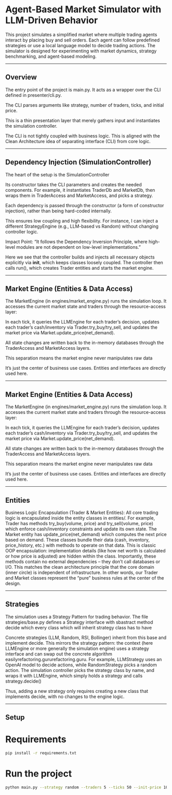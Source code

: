 # Agent-Based Market Simulator with LLM-Driven Behavior

This project simulates a simplified market where multiple trading agents interact by placing buy and sell orders. Each agent can follow predefined strategies or use a local language model to decide trading actions. The simulator is designed for experimenting with market dynamics, strategy benchmarking, and agent-based modeling.

---

## Overview

The entry point of the project is main.py. It acts as a wrapper over the CLI defined in presenter/cli.py. 

The CLI parses arguments like strategy, number of traders, ticks, and initial price.

 This is a thin presentation layer that merely gathers input and instantiates the simulation controller. 

The CLI is not tightly coupled with business logic. This is aligned with the Clean Architecture idea of separating interface (CLI) from core logic.

---

## Dependency Injection (SimulationController)

The heart of the setup is the SimulationController 

Its constructor takes the CLI parameters and creates the needed components. For example, it instantiates TraderDb and MarketDb, then wraps them in TraderAccess and MarketAccess, and picks a strategy. 

Each dependency is passed through the constructor (a form of constructor injection), rather than being hard-coded internally.

This ensures low coupling and high flexibility. For instance, I can inject a different StrategyEngine (e.g., LLM-based vs Random) without changing controller logic.

Impact Point: “It follows the Dependency Inversion Principle, where high-level modules are not dependent on low-level implementations.”

Here we see that the controller builds and injects all necessary objects explicitly via __init__, which keeps classes loosely coupled. The controller then calls run(), which creates Trader entities and starts the market engine.

---

## Market Engine (Entities & Data Access)

The MarketEngine (in engines/market_engine.py) runs the simulation loop.
It accesses the current market state and traders through the resource-access layer:

In each tick, it queries the LLMEngine for each trader’s decision, updates each trader’s cash/inventory via Trader.try_buy/try_sell, and updates the market price via Market.update_price(net_demand).

 All state changes are written back to the in-memory databases through the TraderAccess and MarketAccess layers.

This separation means the market engine never manipulates raw data

It’s just the center of business use cases. Entities and interfaces are directly used here.

---

## Market Engine (Entities & Data Access)

The MarketEngine (in engines/market_engine.py) runs the simulation loop.
It accesses the current market state and traders through the resource-access layer:

In each tick, it queries the LLMEngine for each trader’s decision, updates each trader’s cash/inventory via Trader.try_buy/try_sell, and updates the market price via Market.update_price(net_demand).

 All state changes are written back to the in-memory databases through the TraderAccess and MarketAccess layers.

This separation means the market engine never manipulates raw data

It’s just the center of business use cases. Entities and interfaces are directly used here.

---

## Entities

Business Logic Encapsulation (Trader & Market Entities): All core trading logic is encapsulated inside the entity classes in entities/. For example, Trader has methods try_buy(volume, price) and try_sell(volume, price) which enforce cash/inventory constraints and update its own state. The Market entity has update_price(net_demand) which computes the next price based on demand. These classes bundle their data (cash, inventory, price_history, etc.) with methods to operate on that data. This is classic OOP encapsulation: implementation details (like how net worth is calculated or how price is adjusted) are hidden within the class. Importantly, these methods contain no external dependencies – they don’t call databases or I/O. This matches the clean architecture principle that the core domain (inner circle) is independent of infrastructure. In other words, our Trader and Market classes represent the “pure” business rules at the center of the design.


---

## Strategies

The simulation uses a Strategy Pattern for trading behavior. The file strategies/base.py defines a Strategy interface with sbastract method decide which every class which will inherit strategy class has to have

Concrete strategies (LLM, Random, RSI, Bollinger) inherit from this base and implement decide. This mirrors the strategy pattern: the context (here LLMEngine or more generally the simulation engine) uses a strategy interface and can swap out the concrete algorithm easilyrefactoring.gururefactoring.guru. For example, LLMStrategy uses an OpenAI model to decide actions, while RandomStrategy picks a random action. The simulation controller picks the strategy class by name, and wraps it with LLMEngine, which simply holds a strategy and calls strategy.decide()

Thus, adding a new strategy only requires creating a new class that implements decide, with no changes to the engine logic.

---

## Setup

# Requirements
```bash
pip install -r requirements.txt
```

# Run the project
```bash
python main.py --strategy random --traders 5 --ticks 50 --init-price 10
```


